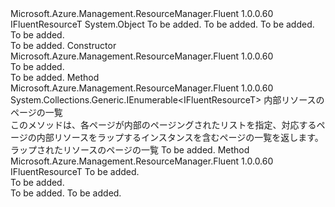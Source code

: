 <Type Name="ReadableWrappers&lt;IFluentResourceT,FluentResourceT,InnerResourceT&gt;" FullName="Microsoft.Azure.Management.ResourceManager.Fluent.Core.ReadableWrappers&lt;IFluentResourceT,FluentResourceT,InnerResourceT&gt;">
  <TypeSignature Language="C#" Value="public abstract class ReadableWrappers&lt;IFluentResourceT,FluentResourceT,InnerResourceT&gt; where FluentResourceT : IFluentResourceT" />
  <TypeSignature Language="ILAsm" Value=".class public auto ansi abstract beforefieldinit ReadableWrappers`3&lt;IFluentResourceT, (!IFluentResourceT) FluentResourceT, InnerResourceT&gt; extends System.Object" />
  <TypeSignature Language="DocId" Value="T:Microsoft.Azure.Management.ResourceManager.Fluent.Core.ReadableWrappers`3" />
  <TypeSignature Language="VB.NET" Value="Public MustInherit Class ReadableWrappers(Of IFluentResourceT, FluentResourceT, InnerResourceT)" />
  <TypeSignature Language="F#" Value="type ReadableWrappers&lt;'IFluentResourceT, #'IFluentResourceT, 'InnerResourceT&gt; = class" />
  <AssemblyInfo>
    <AssemblyName>Microsoft.Azure.Management.ResourceManager.Fluent</AssemblyName>
    <AssemblyVersion>1.0.0.60</AssemblyVersion>
  </AssemblyInfo>
  <TypeParameters>
    <TypeParameter Name="IFluentResourceT" />
    <TypeParameter Name="FluentResourceT">
      <Constraints>
        <BaseTypeName>IFluentResourceT</BaseTypeName>
      </Constraints>
    </TypeParameter>
    <TypeParameter Name="InnerResourceT" />
  </TypeParameters>
  <Base>
    <BaseTypeName>System.Object</BaseTypeName>
  </Base>
  <Interfaces />
  <Docs>
    <typeparam name="IFluentResourceT">To be added.</typeparam>
    <typeparam name="FluentResourceT">To be added.</typeparam>
    <typeparam name="InnerResourceT">To be added.</typeparam>
    <summary>To be added.</summary>
    <remarks>To be added.</remarks>
  </Docs>
  <Members>
    <Member MemberName=".ctor">
      <MemberSignature Language="C#" Value="protected ReadableWrappers ();" />
      <MemberSignature Language="ILAsm" Value=".method familyhidebysig specialname rtspecialname instance void .ctor() cil managed" />
      <MemberSignature Language="DocId" Value="M:Microsoft.Azure.Management.ResourceManager.Fluent.Core.ReadableWrappers`3.#ctor" />
      <MemberSignature Language="VB.NET" Value="Protected Sub New ()" />
      <MemberType>Constructor</MemberType>
      <AssemblyInfo>
        <AssemblyName>Microsoft.Azure.Management.ResourceManager.Fluent</AssemblyName>
        <AssemblyVersion>1.0.0.60</AssemblyVersion>
      </AssemblyInfo>
      <Parameters />
      <Docs>
        <summary>To be added.</summary>
        <remarks>To be added.</remarks>
      </Docs>
    </Member>
    <Member MemberName="WrapList">
      <MemberSignature Language="C#" Value="protected System.Collections.Generic.IEnumerable&lt;IFluentResourceT&gt; WrapList (System.Collections.Generic.IEnumerable&lt;InnerResourceT&gt; innerList);" />
      <MemberSignature Language="ILAsm" Value=".method familyhidebysig instance class System.Collections.Generic.IEnumerable`1&lt;!IFluentResourceT&gt; WrapList(class System.Collections.Generic.IEnumerable`1&lt;!InnerResourceT&gt; innerList) cil managed" />
      <MemberSignature Language="DocId" Value="M:Microsoft.Azure.Management.ResourceManager.Fluent.Core.ReadableWrappers`3.WrapList(System.Collections.Generic.IEnumerable{`2})" />
      <MemberSignature Language="VB.NET" Value="Protected Function WrapList (innerList As IEnumerable(Of InnerResourceT)) As IEnumerable(Of IFluentResourceT)" />
      <MemberSignature Language="F#" Value="member this.WrapList : seq&lt;'InnerResourceT&gt; -&gt; seq&lt;'IFluentResourceT&gt;" Usage="readableWrappers.WrapList innerList" />
      <MemberType>Method</MemberType>
      <AssemblyInfo>
        <AssemblyName>Microsoft.Azure.Management.ResourceManager.Fluent</AssemblyName>
        <AssemblyVersion>1.0.0.60</AssemblyVersion>
      </AssemblyInfo>
      <ReturnValue>
        <ReturnType>System.Collections.Generic.IEnumerable&lt;IFluentResourceT&gt;</ReturnType>
      </ReturnValue>
      <Parameters>
        <Parameter Name="innerList" Type="System.Collections.Generic.IEnumerable&lt;InnerResourceT&gt;" />
      </Parameters>
      <Docs>
        <param name="innerList">内部リソースのページの一覧</param>
        <summary>
            このメソッドは、各ページが内部のページングされたリストを指定、対応するページの内部リソースをラップするインスタンスを含むページの一覧を返します。
            </summary>
        <returns>ラップされたリソースのページの一覧</returns>
        <remarks>To be added.</remarks>
      </Docs>
    </Member>
    <Member MemberName="WrapModel">
      <MemberSignature Language="C#" Value="protected abstract IFluentResourceT WrapModel (InnerResourceT inner);" />
      <MemberSignature Language="ILAsm" Value=".method familyhidebysig newslot virtual instance !IFluentResourceT WrapModel(!InnerResourceT inner) cil managed" />
      <MemberSignature Language="DocId" Value="M:Microsoft.Azure.Management.ResourceManager.Fluent.Core.ReadableWrappers`3.WrapModel(`2)" />
      <MemberSignature Language="VB.NET" Value="Protected MustOverride Function WrapModel (inner As InnerResourceT) As IFluentResourceT" />
      <MemberSignature Language="F#" Value="abstract member WrapModel : 'InnerResourceT -&gt; 'IFluentResourceT" Usage="readableWrappers.WrapModel inner" />
      <MemberType>Method</MemberType>
      <AssemblyInfo>
        <AssemblyName>Microsoft.Azure.Management.ResourceManager.Fluent</AssemblyName>
        <AssemblyVersion>1.0.0.60</AssemblyVersion>
      </AssemblyInfo>
      <ReturnValue>
        <ReturnType>IFluentResourceT</ReturnType>
      </ReturnValue>
      <Parameters>
        <Parameter Name="inner" Type="InnerResourceT" />
      </Parameters>
      <Docs>
        <param name="inner">To be added.</param>
        <summary>To be added.</summary>
        <returns>To be added.</returns>
        <remarks>To be added.</remarks>
      </Docs>
    </Member>
  </Members>
</Type>